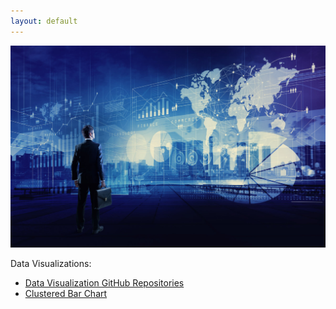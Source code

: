 ```yaml
---
layout: default
---
```


![Class Image](/pics/classimage.jpg)

Data Visualizations:

- [Data Visualization GitHub Repositories](https://github.com/danewertz/SampleDataViz)
- [Clustered Bar Chart](/DataVisualizations/index.md)
